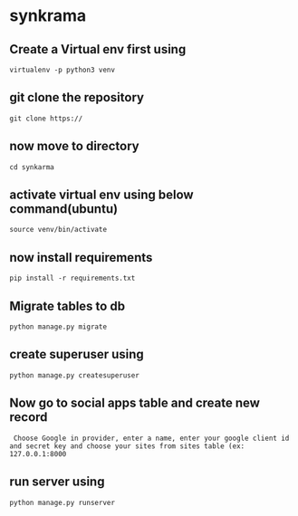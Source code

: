 # synkrama

## Create a Virtual env first using
 `virtualenv -p python3 venv`
 
 ## git clone the repository
 `git clone https:// `
 
 ## now move to directory
 `cd synkarma`
 
 ## activate virtual env using below command(ubuntu)
 `source venv/bin/activate`
 
 ## now install requirements
 `pip install -r requirements.txt`
 
 ## Migrate tables to db
 `python manage.py migrate`
 
 ## create superuser using
 `python manage.py createsuperuser`
 
 ## Now go to social apps table and create new record
 ` Choose Google in provider, enter a name, enter your google client id and secret key and choose your sites from sites table (ex: 127.0.0.1:8000`

 ## run server using
 `python manage.py runserver`
 
 
